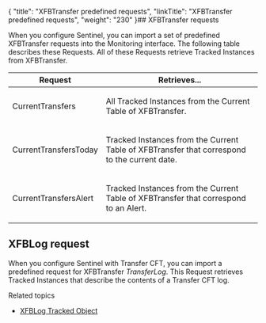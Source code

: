 {
    "title": "XFBTransfer predefined requests",
    "linkTitle": "XFBTransfer predefined requests",
    "weight": "230"
}## XFBTransfer requests

When you configure Sentinel, you can import a set of predefined XFBTransfer
requests into the Monitoring interface. The following table describes
these Requests. All of these Requests retrieve Tracked Instances
from XFBTransfer.

<table>
   <thead>
      <tr>
<th class="TableStyle-SynchTableStyle_interop-HeadE-Column1-Header1">Request         </th>
<th class="TableStyle-SynchTableStyle_interop-HeadD-Column1-Header1">Retrieves...         </th>
      </tr>
   </thead>
   <tbody>
      <tr>
         <td><p>CurrentTransfers</p>         </td>
         <td><p>All Tracked Instances from the Current Table
of XFBTransfer.</p>         </td>
      </tr>
      <tr>
         <td><p>CurrentTransfersToday</p>         </td>
         <td><p>Tracked Instances from the Current Table
of XFBTransfer that correspond to the current date.</p>         </td>
      </tr>
      <tr>
         <td><p>CurrentTransfersAlert</p>         </td>
         <td><p>Tracked Instances from the Current Table of XFBTransfer
that correspond to an Alert.</p>         </td>
      </tr>
   </tbody>
</table>

## XFBLog request

When you configure Sentinel with Transfer CFT, you can import
a predefined request for XFBTransfer <span style="font-style: italic;">TransferLog</span>.
This Request retrieves Tracked Instances that describe the contents of
a <span class="mc-variable axway_variables.Component_Short_Name variable">Transfer CFT</span> log.

Related topics

-   [XFBLog Tracked Object](../xfblog)
